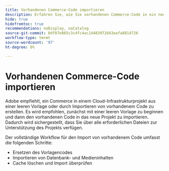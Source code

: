 ```yaml
---
title: Vorhandenen Commerce-Code importieren
description: Erfahren Sie, wie Sie vorhandenen Commerce-Code in ein neues Cloud-Infrastrukturprojekt importieren.
hide: true
hidefromtoc: true
recommendations: noDisplay, noCatalog
source-git-commit: 0df07e865c3c4fc4ac14483972643eafa8814726
workflow-type: tm+mt
source-wordcount: '97'
ht-degree: 0%

---
```



# Vorhandenen Commerce-Code importieren

Adobe empfiehlt, ein Commerce in einem Cloud-Infrastrukturprojekt aus einer leeren Vorlage oder durch Importieren von vorhandenem Code zu erstellen. Es wird empfohlen, zunächst mit einer leeren Vorlage zu beginnen und dann den vorhandenen Code in das neue Projekt zu importieren. Dadurch wird sichergestellt, dass Sie über alle erforderlichen Dateien zur Unterstützung des Projekts verfügen.

Der vollständige Workflow für den Import von vorhandenem Code umfasst die folgenden Schritte:

- Ersetzen des Vorlagencodes
- Importieren von Datenbank- und Medieninhalten
- Cache löschen und Import überprüfen
